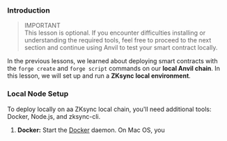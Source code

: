 ### Introduction

> IMPORTANT  
> This lesson is optional. If you encounter difficulties installing or understanding the required tools, feel free to proceed to the next section and continue using Anvil to test your smart contract locally.

In the previous lessons, we learned about deploying smart contracts with the `forge create` and `forge script` commands on our **local Anvil chain**. In this lesson, we will set up and run a **ZKsync local environment**. 

### Local Node Setup

To deploy locally on aa ZKsync local chain, you'll need additional tools: Docker, Node.js, and zksync-cli.

1. **Docker:** Start the [Docker](https://www.docker.com/) daemon. On Mac OS, you 